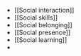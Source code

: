 - [[Social interaction]]
- [[Social skills]]
- [[Social belonging]]
- [[Social presence]]
- [[Social learning]]
-